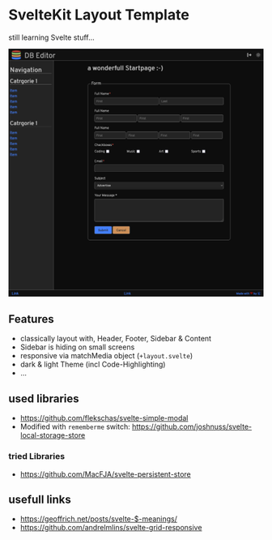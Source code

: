 # SvelteKit Layout Template

still learning Svelte stuff...


![screenshot](static/style/img/screenshot.png)


## Features

- classically layout with, Header, Footer, Sidebar & Content
- Sidebar is hiding on small screens
- responsive via matchMedia object (`+layout.svelte`)
- dark & light Theme (incl Code-Highlighting)
- ...

## used libraries
- https://github.com/flekschas/svelte-simple-modal
- Modified with `rememberme` switch: 
  https://github.com/joshnuss/svelte-local-storage-store


### tried Libraries
- https://github.com/MacFJA/svelte-persistent-store

## usefull links
- https://geoffrich.net/posts/svelte-$-meanings/
- https://github.com/andrelmlins/svelte-grid-responsive

